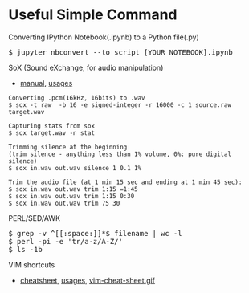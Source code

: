 #  Useful Simple Command 


Converting IPython Notebook(.ipynb) to a Python file(.py)
<pre>
$ jupyter nbconvert --to script [YOUR_NOTEBOOK].ipynb
</pre>


SoX (Sound eXchange, for audio manipulation)
- [manual](http://sox.sourceforge.net/sox.html), [usages](https://digitalcardboard.com/blog/2009/08/25/the-sox-of-silence/comment-page-2/)
```
Converting .pcm(16kHz, 16bits) to .wav
$ sox -t raw  -b 16 -e signed-integer -r 16000 -c 1 source.raw target.wav 

Capturing stats from sox
$ sox target.wav -n stat

Trimming silence at the beginning 
(trim silence - anything less than 1% volume, 0%: pure digital silence)
$ sox in.wav out.wav silence 1 0.1 1%

Trim the audio file (at 1 min 15 sec and ending at 1 min 45 sec):
$ sox in.wav out.wav trim 1:15 =1:45
$ sox in.wav out.wav trim 1:15 0:30
$ sox in.wav out.wav trim 75 30
```


PERL/SED/AWK 
<pre>
$ grep -v ^[[:space:]]*$ filename | wc -l
$ perl -pi -e 'tr/a-z/A-Z/' 
$ ls -1b
</pre>


VIM shortcuts
- [cheatsheet](https://www.maketecheasier.com/vim-keyboard-shortcuts-cheatsheet), [usages](http://sinoroo.tistory.com/entry/VIM-단축키-및-설정), [vim-cheat-sheet.gif](http://www.viemu.com/vi-vim-cheat-sheet.gif)
